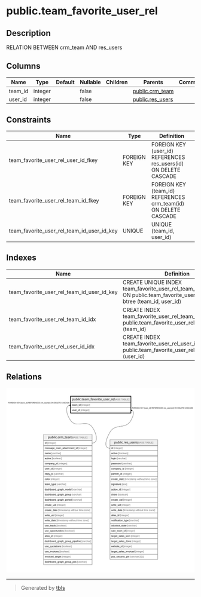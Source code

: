 # public.team_favorite_user_rel

## Description

RELATION BETWEEN crm_team AND res_users

## Columns

| Name | Type | Default | Nullable | Children | Parents | Comment |
| ---- | ---- | ------- | -------- | -------- | ------- | ------- |
| team_id | integer |  | false |  | [public.crm_team](public.crm_team.md) |  |
| user_id | integer |  | false |  | [public.res_users](public.res_users.md) |  |

## Constraints

| Name | Type | Definition |
| ---- | ---- | ---------- |
| team_favorite_user_rel_user_id_fkey | FOREIGN KEY | FOREIGN KEY (user_id) REFERENCES res_users(id) ON DELETE CASCADE |
| team_favorite_user_rel_team_id_fkey | FOREIGN KEY | FOREIGN KEY (team_id) REFERENCES crm_team(id) ON DELETE CASCADE |
| team_favorite_user_rel_team_id_user_id_key | UNIQUE | UNIQUE (team_id, user_id) |

## Indexes

| Name | Definition |
| ---- | ---------- |
| team_favorite_user_rel_team_id_user_id_key | CREATE UNIQUE INDEX team_favorite_user_rel_team_id_user_id_key ON public.team_favorite_user_rel USING btree (team_id, user_id) |
| team_favorite_user_rel_team_id_idx | CREATE INDEX team_favorite_user_rel_team_id_idx ON public.team_favorite_user_rel USING btree (team_id) |
| team_favorite_user_rel_user_id_idx | CREATE INDEX team_favorite_user_rel_user_id_idx ON public.team_favorite_user_rel USING btree (user_id) |

## Relations

![er](public.team_favorite_user_rel.svg)

---

> Generated by [tbls](https://github.com/k1LoW/tbls)
